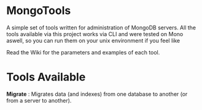 # MongoTools
A simple set of tools written for administration of MongoDB servers. All the tools available via this project works via CLI and were tested on Mono aswell, so you can run them on your unix environment if you feel like

Read the Wiki for the parameters and examples of each  tool.

Tools Available
======================
**Migrate**  : Migrates data (and indexes) from one database to another (or from a server to another).